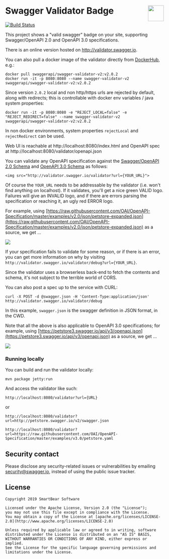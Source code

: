 # Swagger Validator Badge <img src="https://raw.githubusercontent.com/swagger-api/swagger.io/wordpress/images/assets/SW-logo-clr.png" height="50" align="right">

[![Build Status](https://img.shields.io/jenkins/s/https/jenkins.swagger.io/view/OSS%20-%20Java/job/oss-swagger-validator-badge-master.svg)](https://jenkins.swagger.io/view/OSS%20-%20Java/job/oss-swagger-validator-badge-master)

This project shows a "valid swagger" badge on your site, supporting Swagger/OpenAPI 2.0 and OpenAPI 3.0 specifications.  

There is an online version hosted on http://validator.swagger.io.  

You can also pull a docker image of the validator directly from [DockerHub](https://hub.docker.com/r/swaggerapi/swagger-validator-v2/), e.g.:

```
docker pull swaggerapi/swagger-validator-v2:v2.0.2
docker run -it -p 8080:8080 --name swagger-validator-v2 swaggerapi/swagger-validator-v2:v2.0.2
```

Since version `2.0.2` local and non http/https urls are rejected by default, along with redirects; this is controllable with docker env variables / java system properties:

```
docker run -it -p 8080:8080 -e "REJECT_LOCAL=false" -e "REJECT_REDIRECT=false" --name swagger-validator-v2 swaggerapi/swagger-validator-v2:v2.0.2
```

In non docker environments, system properties `rejectLocal` and `rejectRedirect` can be used.



Web UI is reachable at http://localhost:8080/index.html and OpenAPI spec at http://localhost:8080/validator/openapi.json



You can validate any OpenAPI specification against the [Swagger/OpenAPI 2.0 Schema](https://github.com/OAI/OpenAPI-Specification/blob/master/schemas/v2.0/schema.json) and [OpenAPI 3.0 Schema](https://github.com/OAI/OpenAPI-Specification/blob/v3.0.1/versions/3.0.1.md) as follows:

```
<img src="http://validator.swagger.io/validator?url={YOUR_URL}">
```

Of course the `YOUR_URL` needs to be addressable by the validator (i.e. won't find anything on localhost).  If it validates, you'll get a nice green VALID logo.  Failures will give an INVALID logo, and if there are errors parsing the specification or reaching it, an ugly red ERROR logo.

For example, using [https://raw.githubusercontent.com/OAI/OpenAPI-Specification/master/examples/v2.0/json/petstore-expanded.json](https://raw.githubusercontent.com/OAI/OpenAPI-Specification/master/examples/v2.0/json/petstore-expanded.json) as a source, we get ...

![](https://validator.swagger.io/validator?url=https://raw.githubusercontent.com/OAI/OpenAPI-Specification/master/examples/v2.0/json/petstore-expanded.json)

If your specification fails to validate for some reason, or if there is an error, you can get more information on why by visiting ```http://validator.swagger.io/validator/debug?url={YOUR_URL}```.

Since the validator uses a browserless back-end to fetch the contents and schema, it's not subject to the terrible world of CORS.

You can also post a spec up to the service with CURL:

```
curl -X POST -d @swagger.json -H 'Content-Type:application/json' http://validator.swagger.io/validator/debug
```

In this example, `swagger.json` is the swagger definition in JSON format, in the CWD.

Note that all the above is also applicable to OpenAPI 3.0 specifications; for example, using [https://petstore3.swagger.io/api/v3/openapi.json](https://petstore3.swagger.io/api/v3/openapi.json) as a source, we get ...

![](https://validator.swagger.io/validator?url=https://petstore3.swagger.io/api/v3/openapi.json)


### Running locally

You can build and run the validator locally:

```
mvn package jetty:run
```

And access the validator like such:

```
http://localhost:8080/validator?url={URL}
```

or

```
http://localhost:8080/validator?url=http://petstore.swagger.io/v2/swagger.json
```
```
http://localhost:8080/validator?url=https://raw.githubusercontent.com/OAI/OpenAPI-Specification/master/examples/v3.0/petstore.yaml
```

## Security contact

Please disclose any security-related issues or vulnerabilities by emailing [security@swagger.io](mailto:security@swagger.io), instead of using the public issue tracker.

## License

```
Copyright 2019 SmartBear Software

Licensed under the Apache License, Version 2.0 (the "License");
you may not use this file except in compliance with the License.
You may obtain a copy of the License at [apache.org/licenses/LICENSE-2.0](http://www.apache.org/licenses/LICENSE-2.0)

Unless required by applicable law or agreed to in writing, software
distributed under the License is distributed on an "AS IS" BASIS,
WITHOUT WARRANTIES OR CONDITIONS OF ANY KIND, either express or implied.
See the License for the specific language governing permissions and
limitations under the License.
```